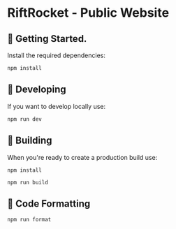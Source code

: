 # RiftRocket - Public Website

## 🚀 Getting Started.

Install the required dependencies:

```
npm install
```

## 🚀 Developing

If you want to develop locally use:

```
npm run dev
```

## 🚀 Building

When you're ready to create a production build use:

```
npm install
```

```
npm run build
```

## 🌟 Code Formatting

```
npm run format
```
